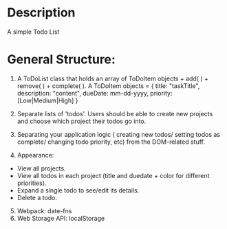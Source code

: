 # Description
A simple Todo List

# General Structure:
1. A ToDoList class that holds an array of ToDoItem objects + add( ) + remove( ) + complete( ).
A ToDoItem objects = { 
	title: "taskTitle", 
	description: "content", 
	dueDate: mm-dd-yyyy, 
	priority: [Low|Medium|High]
}

2. Separate lists of 'todos'. Users should be able to create new projects and choose which 
project their todos go into. 
3. Separating your application logic ( creating new todos/ setting todos as complete/ changing 
todo priority, etc) from the DOM-related stuff. 
4. Appearance:
- View all projects.
- View all todos in each project (title and duedate + color for different priorities). 
- Expand a single todo to see/edit its details. 
- Delete a todo. 
5. Webpack: date-fns
6. Web Storage API: localStorage


